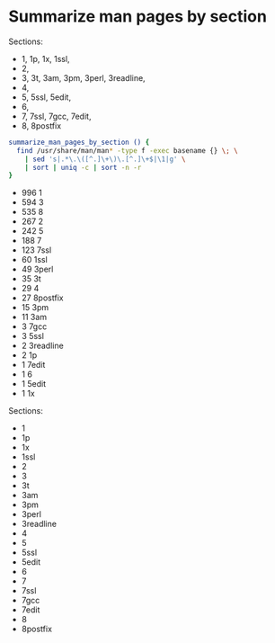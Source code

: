 # Summarize man pages by section

Sections:
- 1, 1p, 1x, 1ssl, 
- 2, 
- 3, 3t, 3am, 3pm, 3perl, 3readline, 
- 4, 
- 5, 5ssl, 5edit, 
- 6, 
- 7, 7ssl, 7gcc, 7edit, 
- 8, 8postfix



```bash
summarize_man_pages_by_section () {
  find /usr/share/man/man* -type f -exec basename {} \; \
    | sed 's|.*\.\([^.]\+\)\.[^.]\+$|\1|g' \
    | sort | uniq -c | sort -n -r
}
```

- 996 1
- 594 3
- 535 8
- 267 2
- 242 5
- 188 7
- 123 7ssl
-  60 1ssl
-  49 3perl
-  35 3t
-  29 4
-  27 8postfix
-  15 3pm
-  11 3am
-   3 7gcc
-   3 5ssl
-   2 3readline
-   2 1p
-   1 7edit
-   1 6
-   1 5edit
-   1 1x

Sections:
- 1
- 1p
- 1x
- 1ssl
- 2
- 3
- 3t
- 3am
- 3pm
- 3perl
- 3readline
- 4
- 5
- 5ssl
- 5edit
- 6
- 7
- 7ssl
- 7gcc
- 7edit
- 8
- 8postfix
